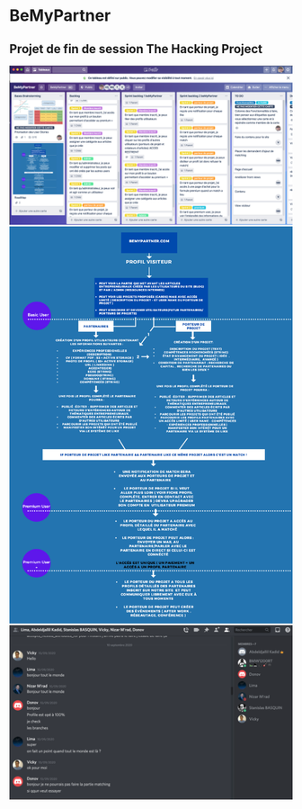 # BeMyPartner

## Projet de fin de session The Hacking Project

![Trello](app/assets/images/Trello.png)
![RoadMap](app/assets/images/Roadmap.png)
![Discord](app/assets/images/Discord-1.png)



